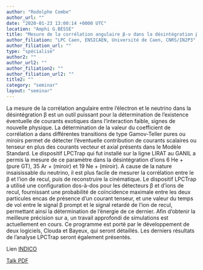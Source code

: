 ```yaml
---
author: "Rodolphe Combe"
author_url: ""
date: "2020-01-23 13:00:14 +0000 UTC"
location: "Amphi G.BESSE"
title: "Mesure de la corrélation angulaire β-ν dans la désintégration β avec LPCTrap"
author_filiation: "LPC Caen, ENSICAEN, Université de Caen, CNRS/IN2P3"
author_filiation_url: ""
type: "spécialisé"
author2: ""
author_url2: ""
author_filiation2: ""
author_filiation_url2: ""
title2: ""
category: "seminar" 
layout: "seminar"
---
```

La mesure de la corrélation angulaire entre l’électron et le neutrino dans la désintégration β est un outil puissant pour la détermination de l’existence éventuelle de courants exotiques dans l’interaction faible, signes de nouvelle physique. La détermination de la valeur du coefficient de corrélation a dans différentes transitions de type Gamov-Teller pures ou miroirs permet de détecter l’éventuelle contribution de courants scalaires ou tenseur en plus des courants vecteur et axial présents dans le Modèle Standard. Le dispositif LPCTrap qui fut installé sur la ligne LIRAT au GANIL a permis la mesure de ce paramètre dans la désintégration d’ions 
6
He
+
 (pure GT), 
35
Ar
+
 (miroir) et 
19
Ne
+
 (miroir). A cause de la nature insaisissable du neutrino, il est plus facile de mesurer la corrélation entre le β et l’ion de recul, puis de reconstruire la cinématique. Le dispositif LPCTrap a utilisé une configuration dos-à-dos pour les détecteurs β et d’ions de recul, fournissant une probabilité de coïncidence maximale entre les deux particules encas de présence d’un courant tenseur, et une valeur du temps de vol entre le signal β prompt et le signal retardé de l’ion de recul, permettant ainsi la détermination de l’énergie de ce dernier. Afin d’obtenir la meilleure précision sur a, un travail approfondi de simulations est actuellement en cours. Ce programme est porté par le développement de deux logiciels, Clouda et Bayeux, qui seront détaillés. Les derniers résultats de l’analyse LPCTrap seront également présentés.

Lien [INDICO](https://indico.in2p3.fr/event/20314/)

[Talk PDF](https://atrium.in2p3.fr/f27feae3-199e-4b8d-ba7f-0466bd5d0941)
